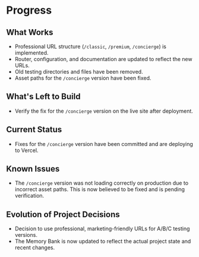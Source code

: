 # Progress

## What Works
- Professional URL structure (`/classic`, `/premium`, `/concierge`) is implemented.
- Router, configuration, and documentation are updated to reflect the new URLs.
- Old testing directories and files have been removed.
- Asset paths for the `/concierge` version have been fixed.

## What's Left to Build
- Verify the fix for the `/concierge` version on the live site after deployment.

## Current Status
- Fixes for the `/concierge` version have been committed and are deploying to Vercel.

## Known Issues
- The `/concierge` version was not loading correctly on production due to incorrect asset paths. This is now believed to be fixed and is pending verification.

## Evolution of Project Decisions
- Decision to use professional, marketing-friendly URLs for A/B/C testing versions.
- The Memory Bank is now updated to reflect the actual project state and recent changes.
